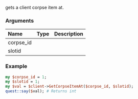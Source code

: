 gets a client corpse item at.
### Arguments
**Name**|**Type**|**Description**
:---|:---|:---
corpse_id||
slotid||

### Example

```perl
my $corpse_id = 1;
my $slotid = 1;
my $val = $client->GetCorpseItemAt($corpse_id, $slotid);
quest::say($val); # Returns int
```